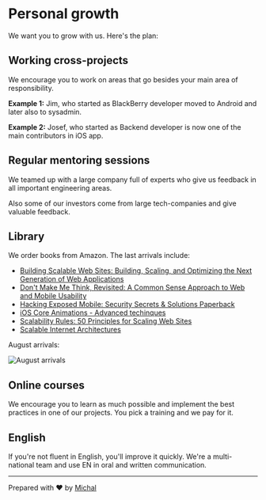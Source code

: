# Personal growth

We want you to grow with us. Here's the plan:


## Working cross-projects

We encourage you to work on areas that go besides your main area of responsibility.

**Example 1:** Jim, who started as BlackBerry developer moved to Android and later also to sysadmin.

**Example 2:** Josef, who started as Backend developer is now one of the main contributors in iOS app.


## Regular mentoring sessions

We teamed up with a large company full of experts who give us feedback in all important engineering areas.

Also some of our investors come from large tech-companies and give valuable feedback.


## Library

We order books from Amazon. The last arrivals include:

* [Building Scalable Web Sites: Building, Scaling, and Optimizing the Next Generation of Web Applications](http://goo.gl/VhKQ29)
* [Don't Make Me Think, Revisited: A Common Sense Approach to Web and Mobile Usability](http://goo.gl/D35ljv)
* [Hacking Exposed Mobile: Security Secrets & Solutions Paperback](http://goo.gl/pmRU2Q)
* [iOS Core Animations - Advanced techinques](http://amzn.to/1guhUqe)
* [Scalability Rules: 50 Principles for Scaling Web Sites](http://goo.gl/6h74Cu)
* [Scalable Internet Architectures](http://goo.gl/ObCN01)

August arrivals:

![August arrivals](https://raw.githubusercontent.com/HotelQuickly/WeAreHiring/master/images/book-library-August-arrivals.jpg)

## Online courses

We encourage you to learn as much possible and implement the best practices in one of our projects. You pick a training and we pay for it.


## English

If you're not fluent in English, you'll improve it quickly. We're a multi-national team and use EN in oral and written communication.

---

Prepared with ♥ by [Michal](mailto:michal.juhas@hotelquickly.com)

